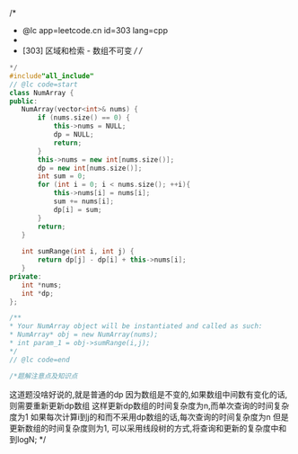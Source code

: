 /*
 * @lc app=leetcode.cn id=303 lang=cpp
 *
 * [303] 区域和检索 - 数组不可变
 */
/*
 ```C++
 */
#include"all_include"
// @lc code=start
class NumArray {
public:
    NumArray(vector<int>& nums) {
        if (nums.size() == 0) {
            this->nums = NULL;
            dp = NULL;
            return;
        }
        this->nums = new int[nums.size()];
        dp = new int[nums.size()];
        int sum = 0;
        for (int i = 0; i < nums.size(); ++i){
            this->nums[i] = nums[i];
            sum += nums[i];
            dp[i] = sum;
        }
        return;
    }
    
    int sumRange(int i, int j) {
        return dp[j] - dp[i] + this->nums[i];
    }
private:
    int *nums;
    int *dp;
};

/**
 * Your NumArray object will be instantiated and called as such:
 * NumArray* obj = new NumArray(nums);
 * int param_1 = obj->sumRange(i,j);
 */
// @lc code=end

/*题解注意点及知识点
 ```
这道题没啥好说的,就是普通的dp
因为数组是不变的,如果数组中间数有变化的话,则需要重新更新dp数组
这样更新dp数组的时间复杂度为n,而单次查询的时间复杂度为1
如果每次计算i到j的和而不采用dp数组的话,每次查询的时间复杂度为n
但是更新数组的时间复杂度则为1,
可以采用线段树的方式,将查询和更新的复杂度中和到logN;
 */
